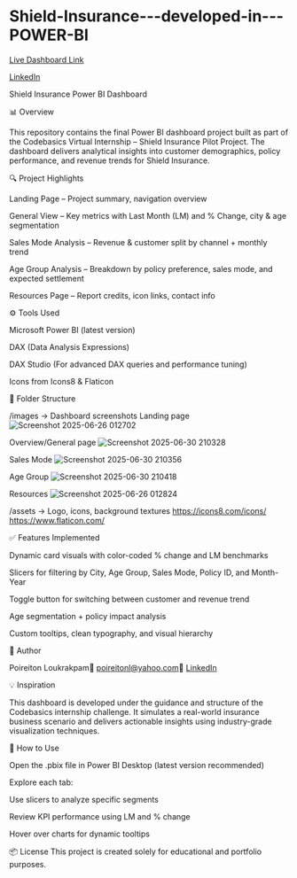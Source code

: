 # Shield-Insurance---developed-in---POWER-BI

[Live Dashboard Link](https://app.powerbi.com/view?r=eyJrIjoiYmM0ODdhMDQtZDgwNy00MjI3LWIxMDQtNDAxZDI4YTZjYzM3IiwidCI6ImM2ZTU0OWIzLTVmNDUtNDAzMi1hYWU5LWQ0MjQ0ZGM1YjJjNCJ9)

[LinkedIn](https://www.linkedin.com/in/poireiton-loukrakpam-23a666141/)

Shield Insurance Power BI Dashboard

📊 Overview

This repository contains the final Power BI dashboard project built as part of the Codebasics Virtual Internship – Shield Insurance Pilot Project. The dashboard delivers analytical insights into customer demographics, policy performance, and revenue trends for Shield Insurance.

🔍 Project Highlights

Landing Page – Project summary, navigation overview

General View – Key metrics with Last Month (LM) and % Change, city & age segmentation

Sales Mode Analysis – Revenue & customer split by channel + monthly trend

Age Group Analysis – Breakdown by policy preference, sales mode, and expected settlement

Resources Page – Report credits, icon links, contact info

⚙️ Tools Used

Microsoft Power BI (latest version)

DAX (Data Analysis Expressions)

DAX Studio (For advanced DAX queries and performance tuning)

Icons from Icons8 & Flaticon

📁 Folder Structure

/images → Dashboard screenshots
Landing page
![Screenshot 2025-06-26 012702](https://github.com/user-attachments/assets/4f91d651-8c91-430a-a9c7-3fed7e35b242)

Overview/General page
![Screenshot 2025-06-30 210328](https://github.com/user-attachments/assets/4b576549-aeac-46b5-93ec-f554d3f1a474)


Sales Mode
![Screenshot 2025-06-30 210356](https://github.com/user-attachments/assets/7b39fa19-7aee-4d88-8cd2-7583d8129441)


Age Group
![Screenshot 2025-06-30 210418](https://github.com/user-attachments/assets/9081a572-076a-4cd1-8a65-1e140ea082a7)


Resources
![Screenshot 2025-06-26 012824](https://github.com/user-attachments/assets/2638350a-0435-49f4-b01e-d1d0a6750937)

/assets → Logo, icons, background textures
https://icons8.com/icons/
https://www.flaticon.com/

✅ Features Implemented

Dynamic card visuals with color-coded % change and LM benchmarks

Slicers for filtering by City, Age Group, Sales Mode, Policy ID, and Month-Year

Toggle button for switching between customer and revenue trend

Age segmentation + policy impact analysis

Custom tooltips, clean typography, and visual hierarchy

👤 Author

Poireiton Loukrakpam📧 poireitonl@yahoo.com🔗 [LinkedIn](https://www.linkedin.com/in/poireiton-loukrakpam-23a666141/)

💡 Inspiration

This dashboard is developed under the guidance and structure of the Codebasics internship challenge. It simulates a real-world insurance business scenario and delivers actionable insights using industry-grade visualization techniques.

📌 How to Use

Open the .pbix file in Power BI Desktop (latest version recommended)

Explore each tab:

Use slicers to analyze specific segments

Review KPI performance using LM and % change

Hover over charts for dynamic tooltips

📦 License
This project is created solely for educational and portfolio purposes.


